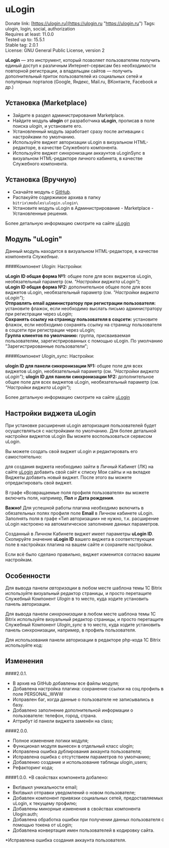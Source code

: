 # uLogin

Donate link: [https://ulogin.ru](https://ulogin.ru "https://ulogin.ru")
Tags: ulogin, login, social, authorization  
Requires at least: 11.0.0  
Tested up to: 15.5.1  
Stable tag: 2.0.1  
License: GNU General Public License, version 2  

**uLogin** — это инструмент, который позволяет пользователям получить единый доступ к различным Интернет-сервисам без необходимости повторной регистрации,
а владельцам сайтов — получить дополнительный приток пользователей из социальных сетей и популярных порталов (Google, Яндекс, Mail.ru, ВКонтакте, Facebook и др.)

## Установка (Marketplace)

- Зайдите в раздел администрирования Marketplace.
- Найдите модуль **ulogin** от разработчика **uLogin**, прописав в поле поиска *ulogin*, и установите его.
- Установленный модуль заработает сразу после активации с настройками по умолчанию.
- Используйте виджет авторизации uLogin в визуальном HTML-редакторе, в качестве Служебного компонента.
- Используйте виджет синхронизации аккаунтов uLoginSync в визуальном HTML-редакторе личного кабинета, в качестве Служебного компонента.

## Установка (Вручную)

- Скачайте модуль с [GitHub](https://github.com/ulogin/ulogin-Bitrix "GitHub uLogin 1c-bitrix").
- Распакуйте содержимое архива в папку `bitrix\modules\ulogin.ulogin\`
- Установите модуль uLogin в Администрирование - Marketplace - Установленные решения.

Более детальную информацию смотрите на сайте [uLogin](https://ulogin.ru/help.php "Помощь")

## Модуль "uLogin"

Данный модуль находится в визуальном HTML-редакторе, в качестве компонента *Служебные*.

####Компонент *Ulogin*:
Настройки:

**uLogin ID общая форма №1:** общее поле для всех виджетов uLogin, необязательный параметр (см. *"Настройки виджета uLogin"*);  
**uLogin ID общая форма №2:** дополнительное общее поле для всех виджетов uLogin, необязательный параметр (см. *"Настройки виджета uLogin"*);  
**Отправлять email администратору при регистрации пользователя:** установите флажок, если необходимо выслать письмо администратору при регистрации через uLogin;  
**Сохранять ссылку на страницу пользователя в соцсети:** установите флажок, если необходимо сохранять ссылку на страницу пользователя в соцсети при регистрации через uLogin;  
**Группа клиентов по умолчанию:** группа, присваиваемая пользователям, зарегистрированных с помощью uLogin. По умолчанию "Зарегистрированные пользователи";  

####Компонент *Ulogin_sync*:
Настройки:

**ulogin ID для панели синхронизации №1:** общее поле для всех виджетов uLogin, необязательный параметр (см. *"Настройки виджета uLogin"*);
**ulogin ID для панели синхронизации №2:** дополнительное общее поле для всех виджетов uLogin, необязательный параметр (см. *"Настройки виджета uLogin"*);

Более детальную информацию смотрите на сайте [uLogin](https://ulogin.ru/help.php "Помощь")

## Настройки виджета uLogin

При установке расширения uLogin авторизация пользователей будет осуществляться с настройками по умолчанию.
Для более детальной настройки виджетов uLogin Вы можете воспользоваться сервисом uLogin.

Вы можете создать свой виджет uLogin и редактировать его самостоятельно:

для создания виджета необходимо зайти в Личный Кабинет (ЛК) на сайте [uLogin](http://ulogin.ru/lk.php "Личный Кабинет")
добавить свой сайт к списку Мои сайты и на вкладке Виджеты добавить новый виджет. После этого вы можете отредактировать свой виджет.

В графе «Возвращаемые поля профиля пользователя» вы можете включить поля, например, **Пол** и **Дата рождения**.

**Важно!** Для успешной работы плагина необходимо включить в обязательных полях профиля поле **Еmail** в Личном кабинете uLogin.
Заполнять поля в графе «Тип авторизации» не нужно, т.к. расширение uLogin настроено на автоматическое заполнение данных параметров.

Созданный в Личном Кабинете виджет имеет параметры **uLogin ID**.
Скопируйте значение **uLogin ID** вашего виджета в соответствующее поле в настройках плагина на вашем сайте и сохраните настройки.

Если всё было сделано правильно, виджет изменится согласно вашим настройкам.


## Особенности

Для вывода панели *авторизации* в любом месте шаблона темы 1C Bitrix используйте визуальный редактор страницы,
и просто перетащите Служебный Компонент *Ulogin* в то место, куда ходите установить панель авторизации.


Для вывода панели *синхронизации* в любом месте шаблона темы 1C Bitrix используйте визуальный редактор страницы,
и просто перетащите Служебный Компонент *Ulogin_sync* в то место, куда ходите установить панель синхронизации, например, в профиль пользователя.

Для использования панели авторизации в редакторе php-кода 1C Bitrix используйте код:


## Изменения

####2.0.1.
 - В архив на GitHub добавлены все файлы модуля;
 - Добавлена настройка плагина: сохранение ссылки на соц.профиль в поле PERSONAL_WWW
 - Исправлен баг, когда данные о пользователе не записывались в базу.
 - Добавлено заполнение дополнительной информации о пользователе: телефон, город, страна.
 - Аттрибут id панели виджета заменён на class;

####2.0.0.
 - Полное изменение логики модуля;
 - Функционал модуля вынесен в отдельный класс ulogin;
 - Исправлена ошибка дублирования аккаунта пользователя;
 - Исправлена ошибка c отсутствием параметров по умолчанию;
 - Добавленио создание и использование таблицы ulogin_users;
 - Рефакторинг кода;

####1.0.0.
*В свойствах компонента добалено:
 - Вкл\выкл уникальности email;
 - Вкл\выкл отправки уведомлений о новом пользователе;
 - Добавлен компонент привязки социальных сетей, предоставляемых uLogin, к текущему профилю;
 - Добавлены минорные изменения в свойствах компонента Ulogin:auth;
 - Добавлена обработка ошибки при получении данных пользователя с помощью токена от uLogin;
 - Добавлена конвертация имен пользователей в кодировку сайта.
  
*Исправлена ошибка создания аккаунта пользователя.
	
